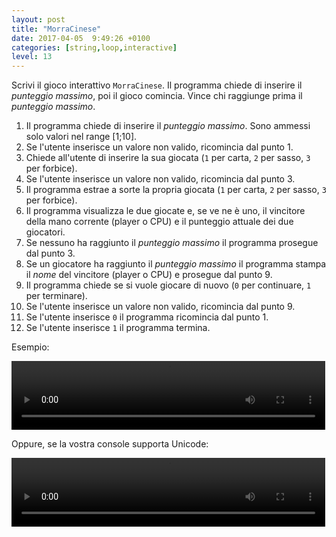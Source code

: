 ```yaml
---
layout: post
title: "MorraCinese"
date: 2017-04-05  9:49:26 +0100
categories: [string,loop,interactive]
level: 13
---
```


Scrivi il gioco interattivo `MorraCinese`. Il programma chiede di inserire il *punteggio massimo*, poi il gioco comincia. Vince chi raggiunge prima il *punteggio massimo*.

1. Il programma chiede di inserire il *punteggio massimo*. Sono ammessi solo valori nel range [1;10]. 
2. Se l'utente inserisce un valore non valido, ricomincia dal punto 1.
3. Chiede all'utente di inserire la sua giocata (`1` per carta, `2` per sasso, `3` per forbice).
4. Se l'utente inserisce un valore non valido, ricomincia dal punto 3.
5. Il programma estrae a sorte la propria giocata (`1` per carta, `2` per sasso, `3` per forbice).
6. Il programma visualizza le due giocate e, se ve ne è uno, il vincitore della mano corrente (player o CPU) e il punteggio attuale dei due giocatori.
7. Se nessuno ha raggiunto il *punteggio massimo* il programma prosegue dal punto 3.
8. Se un giocatore ha raggiunto il *punteggio massimo* il programma stampa il *nome* del vincitore (player o CPU) e prosegue dal punto 9.
9. Il programma chiede se si vuole giocare di nuovo (`0` per continuare, `1` per terminare). 
10. Se l'utente inserisce un valore non valido, ricomincia dal punto 9.
11. Se l'utente inserisce `0`  il programma ricomincia dal punto 1.
11. Se l'utente inserisce `1`  il programma termina.

Esempio:

<video width="502" height="110" controls>
  <source src="{{ site.baseurl }}/assets/posts/MorraCineseMID.mp4" type="video/mp4">
  Your browser does not support the video tag.
</video>

Oppure, se la vostra console supporta Unicode:

<video width="502" height="110" controls>
  <source src="{{ site.baseurl }}/assets/posts/MorraCineseUniMID.mp4" type="video/mp4">
  Your browser does not support the video tag.
</video>